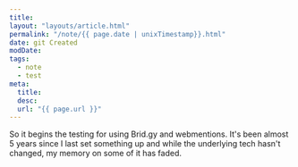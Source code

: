 ```yaml
---
title: 
layout: "layouts/article.html"
permalink: "/note/{{ page.date | unixTimestamp}}.html"
date: git Created
modDate: 
tags:
  - note
  - test
meta:
  title: 
  desc: 
  url: "{{ page.url }}"
---
```


So it begins the testing for using Brid.gy and webmentions. It's been almost 5 years since I last set something up and while the underlying tech hasn't changed, my memory on some of it has faded.

<a href="https://brid.gy/publish/mastodon"></a>
<a href="https://brid.gy/publish/bluesky"></a>

